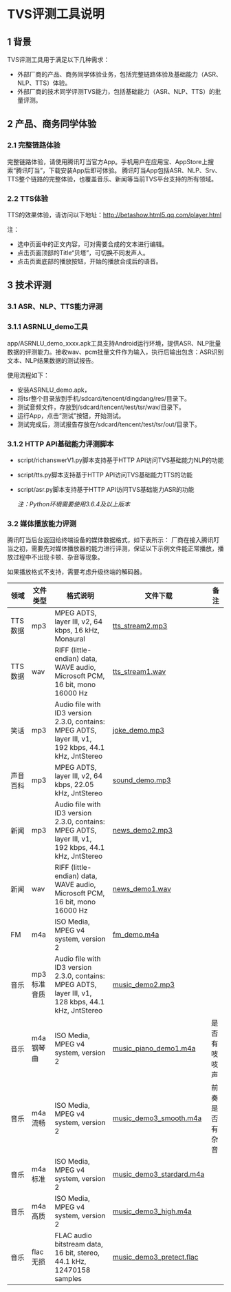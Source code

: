 # TVS评测工具说明

## 1 背景
TVS评测工具用于满足以下几种需求：
- 外部厂商的产品、商务同学体验业务，包括完整链路体验及基础能力（ASR、NLP、TTS）体验。
- 外部厂商的技术同学评测TVS能力，包括基础能力（ASR、NLP、TTS）的批量评测。

## 2 产品、商务同学体验
### 2.1 完整链路体验
完整链路体验，请使用腾讯叮当官方App。手机用户在应用宝、AppStore上搜索“腾讯叮当”，下载安装App后即可体验。
腾讯叮当App包括ASR、NLP、Srv、TTS整个链路的完整体验，也覆盖音乐、新闻等当前TVS平台支持的所有领域。
### 2.2 TTS体验
TTS的效果体验，请访问以下地址：http://betashow.html5.qq.com/player.html

注：
- 选中页面中的正文内容，可对需要合成的文本进行编辑。
- 点击页面顶部的Title“贝塔”，可切换不同发声人。
- 点击页面底部的播放按钮，开始的播放合成后的语音。

## 3 技术评测
### 3.1 ASR、NLP、TTS能力评测
### 3.1.1 ASRNLU_demo工具
app/ASRNLU_demo_xxxx.apk工具支持Android运行环境，提供ASR、NLP批量数据的评测能力。接收wav、pcm批量文件作为输入，执行后输出包含：ASR识别文本、NLP结果数据的测试报告。

使用流程如下：
- 安装ASRNLU_demo.apk，
- 将tsr整个目录放到手机/sdcard/tencent/dingdang/res/目录下。
- 测试音频文件，存放到/sdcard/tencent/test/tsr/wav/目录下。
- 运行App，点击“测试”按钮，开始测试。
- 测试完成后，测试报告存放在/sdcard/tencent/test/tsr/out/目录下。

### 3.1.2 HTTP API基础能力评测脚本
* script/richanswerV1.py脚本支持基于HTTP API访问TVS基础能力NLP的功能
* script/tts.py脚本支持基于HTTP API访问TVS基础能力TTS的功能
* script/asr.py脚本支持基于HTTP API访问TVS基础能力ASR的功能

	*注：Python环境需要使用3.6.4及以上版本*

### 3.2 媒体播放能力评测
腾讯叮当后台返回给终端设备的媒体数据格式，如下表所示：
厂商在接入腾讯叮当之初，需要先对媒体播放器的能力进行评测，保证以下示例文件能正常播放，播放过程中不出现卡顿、杂音等现象。

如果播放格式不支持，需要考虑升级终端的解码器。

| 领域        | 文件类型   |  格式说明  | 文件下载 | 备注 |
| --------    | -----      |  -----     | -----    | ---- |
| TTS数据     |mp3         |   MPEG ADTS, layer III, v2,  64 kbps, 16 kHz, Monaural                                                 |   [tts_stream2.mp3](https://github.com/TencentDingdang/tvs-tools/blob/master/evaluate/media/data/tts_stream2.mp3 "tts_stream2.mp3")     |       |
| TTS数据     |wav         |   RIFF (little-endian) data, WAVE audio, Microsoft PCM, 16 bit, mono 16000 Hz                          |   [tts_stream1.wav](https://github.com/TencentDingdang/tvs-tools/blob/master/evaluate/media/data/tts_stream1.wav "tts_stream1.wav")     |       |
| 笑话        |mp3         |  Audio file with ID3 version 2.3.0, contains: MPEG ADTS, layer III, v1, 192 kbps, 44.1 kHz, JntStereo  |   [joke_demo.mp3](https://github.com/TencentDingdang/tvs-tools/blob/master/evaluate/media/data/joke_demo.mp3 "joke_demo.mp3")           |       |
| 声音百科    |mp3         |  MPEG ADTS, layer III, v2,  64 kbps, 22.05 kHz, JntStereo                                              |   [sound_demo.mp3](https://github.com/TencentDingdang/tvs-tools/blob/master/evaluate/media/data/sound_demo.mp3 "sound_demo.mp3")        |       |
| 新闻        |mp3         | Audio file with ID3 version 2.3.0, contains: MPEG ADTS, layer III, v1, 192 kbps, 44.1 kHz, JntStereo   |   [news_demo2.mp3](https://github.com/TencentDingdang/tvs-tools/blob/master/evaluate/media/data/news_demo2.mp3 "news_demo2.mp3")        |       |
| 新闻        |wav         | RIFF (little-endian) data, WAVE audio, Microsoft PCM, 16 bit, mono 16000 Hz                            |   [news_demo1.wav](https://github.com/TencentDingdang/tvs-tools/blob/master/evaluate/media/data/news_demo1.wav "news_demo1.wav")        |       |
| FM          |m4a         | ISO Media, MPEG v4 system, version 2                                                                   |   [fm_demo.m4a](https://github.com/TencentDingdang/tvs-tools/blob/master/evaluate/media/data/fm_demo.m4a "fm_demo.m4a")     | |
| 音乐        |mp3标准音质 | Audio file with ID3 version 2.3.0, contains: MPEG ADTS, layer III, v1, 128 kbps, 44.1 kHz, JntStereo   |   [music_demo2.mp3](https://github.com/TencentDingdang/tvs-tools/blob/master/evaluate/media/data/music_demo2.mp3 "music_demo2.mp3")     |       |
| 音乐        |m4a钢琴曲   | ISO Media, MPEG v4 system, version 2                                                                   |   [music_piano_demo1.m4a](https://github.com/TencentDingdang/tvs-tools/blob/master/evaluate/media/data/music_piano_demo1.m4a "music_piano_demo1.m4a")     |是否有吱吱声|
| 音乐        |m4a流畅     | ISO Media, MPEG v4 system, version 2                                                                   |   [music_demo3_smooth.m4a](https://github.com/TencentDingdang/tvs-tools/blob/master/evaluate/media/data/music_demo3_smooth.m4a "music_demo3_smooth.m4a")     |前奏是否有杂音|
| 音乐        |m4a标准     | ISO Media, MPEG v4 system, version 2                                                                   |   [music_demo3_stardard.m4a](https://github.com/TencentDingdang/tvs-tools/blob/master/evaluate/media/data/music_demo3_stardard.m4a "music_demo3_stardard.m4a")     |       |
| 音乐        |m4a高质     | ISO Media, MPEG v4 system, version 2                                                                   |   [music_demo3_high.m4a](https://github.com/TencentDingdang/tvs-tools/blob/master/evaluate/media/data/music_demo3_high.m4a "music_demo3_high.m4a")                 |       |
| 音乐        |flac无损    | FLAC audio bitstream data, 16 bit, stereo, 44.1 kHz, 12470158 samples                                  |   [music_demo3_pretect.flac](https://github.com/TencentDingdang/tvs-tools/blob/master/evaluate/media/data/music_demo3_pretect.flac "music_demo3_pretect.flac")     |       |
